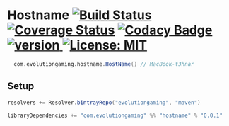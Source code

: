 # Hostname [![Build Status](https://travis-ci.org/evolution-gaming/hostname.svg)](https://travis-ci.org/evolution-gaming/hostname) [![Coverage Status](https://coveralls.io/repos/evolution-gaming/hostname/badge.svg)](https://coveralls.io/r/evolution-gaming/hostname) [![Codacy Badge](https://api.codacy.com/project/badge/Grade/56de85f1728d4f1d806008aaaefbfa69)](https://www.codacy.com/app/evolution-gaming/hostname?utm_source=github.com&amp;utm_medium=referral&amp;utm_content=evolution-gaming/hostname&amp;utm_campaign=Badge_Grade) [ ![version](https://api.bintray.com/packages/evolutiongaming/maven/hostname/images/download.svg) ](https://bintray.com/evolutiongaming/maven/hostname/_latestVersion) [![License: MIT](https://img.shields.io/badge/License-MIT-yellowgreen.svg)](https://opensource.org/licenses/MIT)

```scala
  com.evolutiongaming.hostname.HostName() // MacBook-t3hnar 
```

## Setup

```scala
resolvers += Resolver.bintrayRepo("evolutiongaming", "maven")

libraryDependencies += "com.evolutiongaming" %% "hostname" % "0.0.1"
```